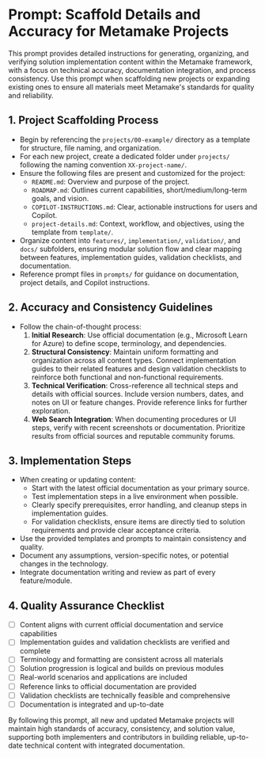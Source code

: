 # Prompt: Scaffold Details and Accuracy for Metamake Projects

This prompt provides detailed instructions for generating, organizing, and verifying solution implementation content within the Metamake framework, with a focus on technical accuracy, documentation integration, and process consistency. Use this prompt when scaffolding new projects or expanding existing ones to ensure all materials meet Metamake's standards for quality and reliability.

## 1. Project Scaffolding Process
- Begin by referencing the `projects/00-example/` directory as a template for structure, file naming, and organization.
- For each new project, create a dedicated folder under `projects/` following the naming convention `XX-project-name/`.
- Ensure the following files are present and customized for the project:
  - `README.md`: Overview and purpose of the project.
  - `ROADMAP.md`: Outlines current capabilities, short/medium/long-term goals, and vision.
  - `COPILOT-INSTRUCTIONS.md`: Clear, actionable instructions for users and Copilot.
  - `project-details.md`: Context, workflow, and objectives, using the template from `template/`.
- Organize content into `features/`, `implementation/`, `validation/`, and `docs/` subfolders, ensuring modular solution flow and clear mapping between features, implementation guides, validation checklists, and documentation.
- Reference prompt files in `prompts/` for guidance on documentation, project details, and Copilot instructions.

## 2. Accuracy and Consistency Guidelines
- Follow the chain-of-thought process:
  1. **Initial Research**: Use official documentation (e.g., Microsoft Learn for Azure) to define scope, terminology, and dependencies.
  2. **Structural Consistency**: Maintain uniform formatting and organization across all content types. Connect implementation guides to their related features and design validation checklists to reinforce both functional and non-functional requirements.
  3. **Technical Verification**: Cross-reference all technical steps and details with official sources. Include version numbers, dates, and notes on UI or feature changes. Provide reference links for further exploration.
  4. **Web Search Integration**: When documenting procedures or UI steps, verify with recent screenshots or documentation. Prioritize results from official sources and reputable community forums.

## 3. Implementation Steps
- When creating or updating content:
  - Start with the latest official documentation as your primary source.
  - Test implementation steps in a live environment when possible.
  - Clearly specify prerequisites, error handling, and cleanup steps in implementation guides.
  - For validation checklists, ensure items are directly tied to solution requirements and provide clear acceptance criteria.
- Use the provided templates and prompts to maintain consistency and quality.
- Document any assumptions, version-specific notes, or potential changes in the technology.
- Integrate documentation writing and review as part of every feature/module.

## 4. Quality Assurance Checklist
- [ ] Content aligns with current official documentation and service capabilities
- [ ] Implementation guides and validation checklists are verified and complete
- [ ] Terminology and formatting are consistent across all materials
- [ ] Solution progression is logical and builds on previous modules
- [ ] Real-world scenarios and applications are included
- [ ] Reference links to official documentation are provided
- [ ] Validation checklists are technically feasible and comprehensive
- [ ] Documentation is integrated and up-to-date

By following this prompt, all new and updated Metamake projects will maintain high standards of accuracy, consistency, and solution value, supporting both implementers and contributors in building reliable, up-to-date technical content with integrated documentation.
